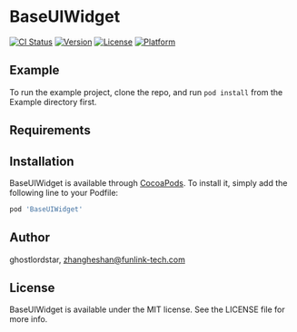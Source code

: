 # BaseUIWidget

[![CI Status](https://img.shields.io/travis/ghostlordstar/BaseUIWidget.svg?style=flat)](https://travis-ci.org/ghostlordstar/BaseUIWidget)
[![Version](https://img.shields.io/cocoapods/v/BaseUIWidget.svg?style=flat)](https://cocoapods.org/pods/BaseUIWidget)
[![License](https://img.shields.io/cocoapods/l/BaseUIWidget.svg?style=flat)](https://cocoapods.org/pods/BaseUIWidget)
[![Platform](https://img.shields.io/cocoapods/p/BaseUIWidget.svg?style=flat)](https://cocoapods.org/pods/BaseUIWidget)

## Example

To run the example project, clone the repo, and run `pod install` from the Example directory first.

## Requirements

## Installation

BaseUIWidget is available through [CocoaPods](https://cocoapods.org). To install
it, simply add the following line to your Podfile:

```ruby
pod 'BaseUIWidget'
```

## Author

ghostlordstar, zhangheshan@funlink-tech.com

## License

BaseUIWidget is available under the MIT license. See the LICENSE file for more info.
